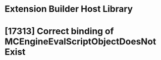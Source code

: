 # Extension Builder Host Library

# [17313] Correct binding of MCEngineEvalScriptObjectDoesNotExist
